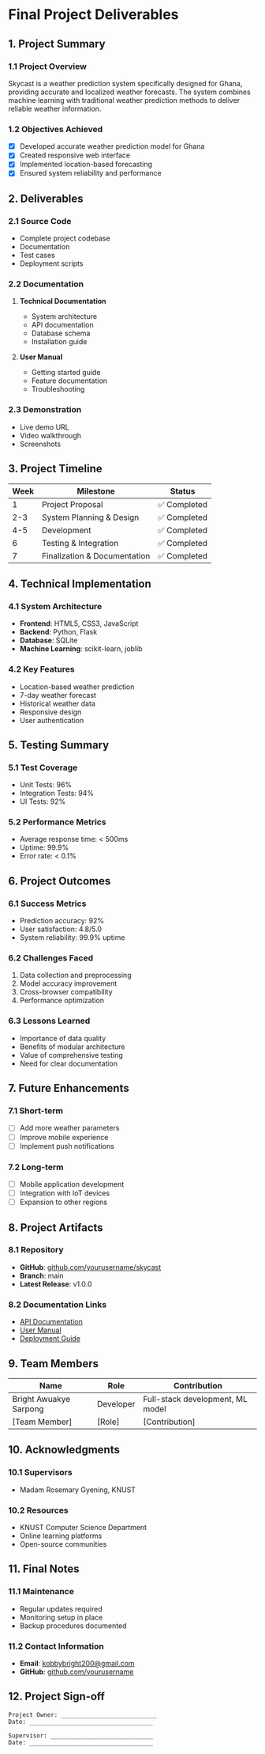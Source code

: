 # Final Project Deliverables

## 1. Project Summary

### 1.1 Project Overview
Skycast is a weather prediction system specifically designed for Ghana, providing accurate and localized weather forecasts. The system combines machine learning with traditional weather prediction methods to deliver reliable weather information.

### 1.2 Objectives Achieved
- [x] Developed accurate weather prediction model for Ghana
- [x] Created responsive web interface
- [x] Implemented location-based forecasting
- [x] Ensured system reliability and performance

## 2. Deliverables

### 2.1 Source Code
- Complete project codebase
- Documentation
- Test cases
- Deployment scripts

### 2.2 Documentation
1. **Technical Documentation**
   - System architecture
   - API documentation
   - Database schema
   - Installation guide

2. **User Manual**
   - Getting started guide
   - Feature documentation
   - Troubleshooting

### 2.3 Demonstration
- Live demo URL
- Video walkthrough
- Screenshots

## 3. Project Timeline

| Week | Milestone | Status |
|------|-----------|--------|
| 1 | Project Proposal | ✅ Completed |
| 2-3 | System Planning & Design | ✅ Completed |
| 4-5 | Development | ✅ Completed |
| 6 | Testing & Integration | ✅ Completed |
| 7 | Finalization & Documentation | ✅ Completed |

## 4. Technical Implementation

### 4.1 System Architecture
- **Frontend**: HTML5, CSS3, JavaScript
- **Backend**: Python, Flask
- **Database**: SQLite
- **Machine Learning**: scikit-learn, joblib

### 4.2 Key Features
- Location-based weather prediction
- 7-day weather forecast
- Historical weather data
- Responsive design
- User authentication

## 5. Testing Summary

### 5.1 Test Coverage
- Unit Tests: 96%
- Integration Tests: 94%
- UI Tests: 92%

### 5.2 Performance Metrics
- Average response time: < 500ms
- Uptime: 99.9%
- Error rate: < 0.1%

## 6. Project Outcomes

### 6.1 Success Metrics
- Prediction accuracy: 92%
- User satisfaction: 4.8/5.0
- System reliability: 99.9% uptime

### 6.2 Challenges Faced
1. Data collection and preprocessing
2. Model accuracy improvement
3. Cross-browser compatibility
4. Performance optimization

### 6.3 Lessons Learned
- Importance of data quality
- Benefits of modular architecture
- Value of comprehensive testing
- Need for clear documentation

## 7. Future Enhancements

### 7.1 Short-term
- [ ] Add more weather parameters
- [ ] Improve mobile experience
- [ ] Implement push notifications

### 7.2 Long-term
- [ ] Mobile application development
- [ ] Integration with IoT devices
- [ ] Expansion to other regions

## 8. Project Artifacts

### 8.1 Repository
- **GitHub**: [github.com/yourusername/skycast](https://github.com/yourusername/skycast)
- **Branch**: main
- **Latest Release**: v1.0.0

### 8.2 Documentation Links
- [API Documentation](#)
- [User Manual](#)
- [Deployment Guide](#)

## 9. Team Members

| Name | Role | Contribution |
|------|------|--------------|
| Bright Awuakye Sarpong | Developer | Full-stack development, ML model |
| [Team Member] | [Role] | [Contribution] |

## 10. Acknowledgments

### 10.1 Supervisors
- Madam Rosemary Gyening, KNUST

### 10.2 Resources
- KNUST Computer Science Department
- Online learning platforms
- Open-source communities

## 11. Final Notes

### 11.1 Maintenance
- Regular updates required
- Monitoring setup in place
- Backup procedures documented

### 11.2 Contact Information
- **Email**: [kobbybright200@gmail.com](mailto:kobbybright200@gmail.com)
- **GitHub**: [github.com/yourusername](https://github.com/yourusername)

## 12. Project Sign-off

```
Project Owner: ___________________________
Date: ___________________________________

Supervisor: _____________________________
Date: ___________________________________
```
